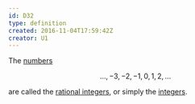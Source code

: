```yaml
---
id: D32
type: definition
created: 2016-11-04T17:59:42Z
creator: U1
---
```

The [numbers](#number)

$$
\ldots, -3, -2, -1, 0, 1, 2, \ldots
$$

are called the [rational integers](=rational-integer), or simply the [integers](=integer).
